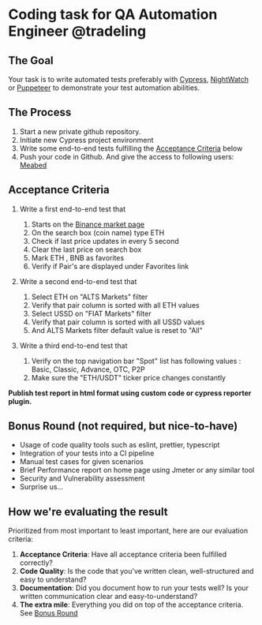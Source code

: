 # Coding task for QA Automation Engineer @tradeling

## The Goal

Your task is to write automated tests preferably with [Cypress](https://www.cypress.io), [NightWatch](https://nightwatchjs.org/) or [Puppeteer](https://pptr.dev/) to demonstrate your test automation abilities.



## The Process

1. Start a new private github repository.
1. Initiate new Cypress project environment
1. Write some end-to-end tests fulfilling the [Acceptance Criteria](#acceptance-criteria) below
1. Push your code in Github. And give the access to following users: [Meabed](https://github.com/meabed)

## Acceptance Criteria

1. Write a first end-to-end test that
   1. Starts on the [Binance market page](https://www.binance.com/en/markets)
   1. On the search box (coin name) type ETH
   1. Check if last price updates in every 5 second
   1. Clear the last price on search box
   1. Mark ETH , BNB as favorites
   1. Verify if Pair's are displayed under Favorites link

1. Write a second end-to-end test that
   1. Select ETH on "ALTS Markets" filter
   1. Verify that pair column is sorted with all ETH values
   1. Select USSD on "FIAT Markets" filter
   1. Verify that  pair column is sorted with all USSD values
   1. And ALTS Markets filter default value is reset to "All"

1. Write a third end-to-end test that
   1. Verify on the top navigation bar "Spot" list has following values :
        Basic, Classic, Advance, OTC, P2P
   2. Make sure the "ETH/USDT" ticker price changes constantly



 **Publish test report in html format using custom code or cypress reporter plugin.**
## Bonus Round (not required, but nice-to-have)

- Usage of code quality tools such as eslint, prettier, typescript
- Integration of your tests into a CI pipeline
- Manual test cases for given scenarios
- Brief Performance report on home page using Jmeter or any similar tool
- Security and Vulnerability assessment
- Surprise us…

## How we're evaluating the result

Prioritized from most important to least important, here are our evaluation criteria:

1. **Acceptance Criteria**: Have all acceptance criteria been fulfilled correctly?
1. **Code Quality**: Is the code that you've written clean, well-structured and easy to understand?
1. **Documentation**: Did you document how to run your tests well? Is your written communication clear and easy-to-understand?
1. **The extra mile**: Everything you did on top of the acceptance criteria. See [Bonus Round](#bonus-round)
